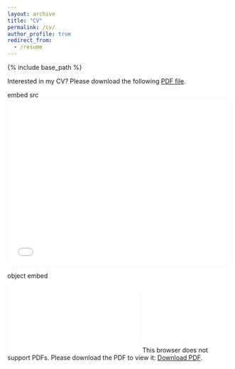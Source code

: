```yaml
---
layout: archive
title: "CV"
permalink: /cv/
author_profile: true
redirect_from:
  - /resume
---
```


{% include base_path %}

Interested in my CV? Please download the following [PDF file](./files/cv.pdf).

embed src
<embed src="files/cv.pdf" width="500" height="375" type='application/pdf'>

object embed

<object data="./files/cv.pdf" type="application/pdf" width="700px" height="700px">
    <embed src="./files/cv.pdf">
        This browser does not support PDFs. Please download the PDF to view it: <a href="./files/cv.pdf">Download PDF</a>.</p>
    </embed>
</object>
